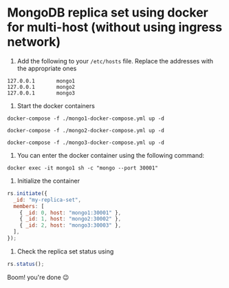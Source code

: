 # MongoDB replica set using docker for multi-host (without using ingress network)

1. Add the following to your `/etc/hosts` file. Replace the addresses with the appropriate ones

```shell
127.0.0.1       mongo1
127.0.0.1       mongo2
127.0.0.1       mongo3
```

1. Start the docker containers

```shell
docker-compose -f ./mongo1-docker-compose.yml up -d
```

```shell
docker-compose -f ./mongo2-docker-compose.yml up -d
```

```shell
docker-compose -f ./mongo3-docker-compose.yml up -d
```

1. You can enter the docker container using the following command:

```shell
docker exec -it mongo1 sh -c "mongo --port 30001"
```

1. Initialize the container

```javascript
rs.initiate({
  _id: "my-replica-set",
  members: [
    { _id: 0, host: "mongo1:30001" },
    { _id: 1, host: "mongo2:30002" },
    { _id: 2, host: "mongo3:30003" },
  ],
});
```

1. Check the replica set status using

```javascript
rs.status();
```

Boom! you're done 😉

